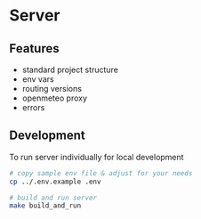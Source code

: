 # Server

## Features

-   standard project structure
-   env vars
-   routing versions
-   openmeteo proxy
-   errors

## Development

To run server individually for local development

```bash
# copy sample env file & adjust for your needs
cp ../.env.example .env

# build and run server
make build_and_run
```
